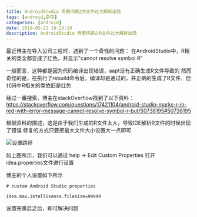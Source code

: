 ```yaml
---
title: AndroidStudio 奇葩问题之R文件过大解析出错
tags: [android,杂项]
categories: [android]
date: 2019-05-22 19:23:19
description: AndroidStudio 奇葩问题之R文件过大解析出错
---
```


最近博主在导入公司工程时，遇到了一个奇怪的问题：
在AndroidStudio中，R相关的类全都变成了红色，并显示"cannot resolve symbol R"

一般而言，这种都是因为代码编译出现错误，aapt没有正确生成R文件导致的
然而奇怪的是，在执行了rebuild命令后，编译却是通过的，并正确的生成了R文件，但代码中R相关的类依旧是红色

经过一番搜索，博主在stackOverflow找到了以下资料：
https://stackoverflow.com/questions/17421104/android-studio-marks-r-in-red-with-error-message-cannot-resolve-symbol-r-but/50738195#50738195

根据资料的描述，这是由于我们生成的R文件太大，导致IDE解析R文件的时候出现了错误
修复的方式只要把最大文件大小设置大一点即可

![设置路径](1.png)

如上图所示，我们可以通过 help -> Edit Custom Properties 打开idea.properties文件进行设置

博主的个人设置如下所示
```
# custom Android Studio properties

idea.max.intellisense.filesize=99999
```

设置完重启之后，即可解决问题